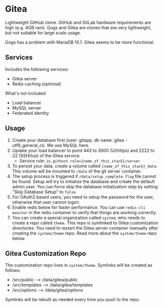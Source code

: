 Gitea
=====
Lightweight GitHub clone. GitHub and GitLab hardware requirements are high (e.g. 4GB ram). Gogs and Gitea are clones that 
are very lightweight, but not suitable for large scale usage.

Gogs has a problem with MariaDB 10.1. Gitea seems to be more functional.


Services
--------
Includes the following services:
- Gitea server
- Redis caching (optional)

What's not included:
- Load balancer
- MySQL server
- Federated identity


Usage
-----
1. Create your database first (user: gitapp, db name: gitea - utf8_general_ci). We use MySQL here.
2. Update your load balancer to point 443 to 3000 (UI/https) and 2222 to 22 (SSH/tcp) of the Gitea service:
   - Service rule: `io.githost.role={name_of_this_stack}/server`
3. To persist your data, create a volume called `{name_of_this_stack}_data`. This volume will be mounted to `/data` of the git server container.
4. The setup process is triggered if `/data/setup_complete.flag` file cannot be found. Setup will try to initialize the database and create the default admin user. You can force skip the database initialization step by setting "Skip Database Setup" to `false`.
5. For OAuth2 based users, you need to setup the password for the user, otherwise that user cannot logon.
6. Enable redis below for faster performance. You can use `redis-cli monitor` in the redis container to verify that things are working correctly.
7. You can create a special organization called `system`, who needs to create a repo called `theme`. This repo is symlinked to Gitea customization directories. You need to restart the Gitea server container manually after creating the `system/theme` repo. Read more about the `system/theme` repo below.


Gitea Customization Repo
------------------------
The customization repo lives in `system/theme`. Symlinks will be created as follows:

- /src/public --> /data/gitea/public
- /src/templates --> /data/gitea/templates
- /src/options --> /data/gitea/options

Symlinks will be rebuilt as needed every time you push to the repo.
